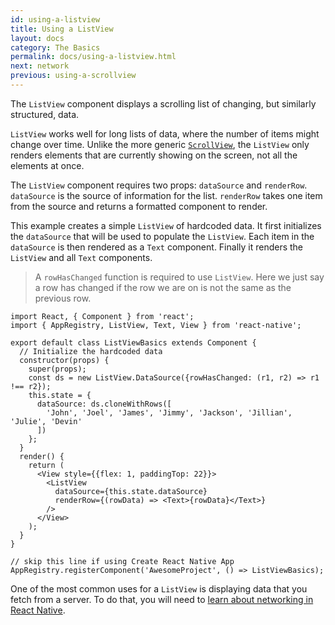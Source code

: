 ```yaml
---
id: using-a-listview
title: Using a ListView
layout: docs
category: The Basics
permalink: docs/using-a-listview.html
next: network
previous: using-a-scrollview
---
```


The `ListView` component displays a scrolling list of changing, but similarly structured, data.

`ListView` works well for long lists of data, where the number of items might change over time. Unlike the more generic [`ScrollView`](docs/using-a-scrollview.html), the `ListView` only renders elements that are currently showing on the screen, not all the elements at once.

The `ListView` component requires two props: `dataSource` and `renderRow`. `dataSource` is the source of information for the list. `renderRow` takes one item from the source and returns a formatted component to render.

This example creates a simple `ListView` of hardcoded data. It first initializes the `dataSource` that will be used to populate the `ListView`. Each item in the `dataSource` is then rendered as a `Text` component. Finally it renders the `ListView` and all `Text` components.

> A `rowHasChanged` function is required to use `ListView`. Here we just say a row has changed if the row we are on is not the same as the previous row.

```ReactNativeWebPlayer
import React, { Component } from 'react';
import { AppRegistry, ListView, Text, View } from 'react-native';

export default class ListViewBasics extends Component {
  // Initialize the hardcoded data
  constructor(props) {
    super(props);
    const ds = new ListView.DataSource({rowHasChanged: (r1, r2) => r1 !== r2});
    this.state = {
      dataSource: ds.cloneWithRows([
        'John', 'Joel', 'James', 'Jimmy', 'Jackson', 'Jillian', 'Julie', 'Devin'
      ])
    };
  }
  render() {
    return (
      <View style={{flex: 1, paddingTop: 22}}>
        <ListView
          dataSource={this.state.dataSource}
          renderRow={(rowData) => <Text>{rowData}</Text>}
        />
      </View>
    );
  }
}

// skip this line if using Create React Native App
AppRegistry.registerComponent('AwesomeProject', () => ListViewBasics);
```

One of the most common uses for a `ListView` is displaying data that you fetch from a server. To do that, you will need to [learn about networking in React Native](docs/network.html).
